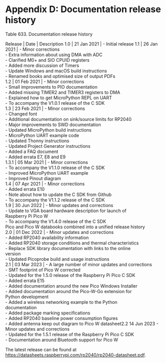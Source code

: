 
# Appendix D: Documentation release history

Table 633.
Documentation
release history

Release | Date | Description
1.0   | 21 Jan 2021 | - Initial release
1.1   | 26 Jan 2021 | - Minor corrections<br>- Extra information about using DMA with ADC<br>- Clarified M0+ and SIO CPUID registers<br>- Added more discussion of Timers<br>- Update Windows and macOS build instructions<br>- Renamed books and optimised size of output PDFs<br>
1.2   | 01 Feb 2021 | - Minor corrections<br>- Small improvements to PIO documentation<br>- Added missing TIMER2 and TIMER3 registers to DMA<br>- Explained how to get MicroPython REPL on UART<br>- To accompany the V1.0.1 release of the C SDK<br>
1.3   | 23 Feb 2021 | - Minor corrections<br>- Changed font<br>- Additional documentation on sink/source limits for RP2040<br>- Major improvements to SWD documentation<br>- Updated MicroPython build instructions<br>- MicroPython UART example code<br>- Updated Thonny instructions<br>- Updated Project Generator instructions<br>- Added a FAQ document<br>- Added errata E7, E8 and E9<br>
1.3.1 | 05 Mar 2021 | - Minor corrections<br>- To accompany the V1.1.0 release of the C SDK<br>- Improved MicroPython UART example<br>- Improved Pinout diagram<br>
1.4   | 07 Apr 2021 | - Minor corrections<br>- Added errata E10<br>- Note about how to update the C SDK from Github<br>- To accompany the V1.1.2 release of the C SDK<br>
1.9   | 30 Jun 2022 | - Minor updates and corrections<br>- Update to VGA board hardware description for launch of<br>Raspberry Pi Pico W<br>- To accompany the V1.4.0 release of the C SDK<br>Pico and Pico W databooks combined into a unified release history<br>
2.0   | 01 Dec 2022 | - Minor updates and corrections<br>- Added RP2040 availability information<br>- Added RP2040 storage conditions and thermal characteristics<br>- Replace SDK library documentation with links to the online<br>version<br>- Updated Picoprobe build and usage instructions<br>
2.1   | 03 Mar 2023 | - A large number of minor updates and corrections<br>- SMT footprint of Pico W corrected<br>- Updated for the 1.5.0 release of the Raspberry Pi Pico C SDK<br>- Added errata E15<br>- Added documentation around the new Pico Windows Installer<br>- Added documentation around the Pico-W-Go extension for<br>Python development<br>- Added a wireless networking example to the Python<br>documentation<br>- Added package marking specifications<br>- Added RP2040 baseline power consumption figures<br>- Added antenna keep out diagram to Pico W datasheet2.2 14 Jun 2023 - Minor updates and corrections<br>- Updated for the 1.5.1 release of the Raspberry Pi Pico C SDK<br>- Documentation around Bluetooth support for Pico W


The latest release can be found at https://datasheets.raspberrypi.com/rp2040/rp2040-datasheet.pdf.


